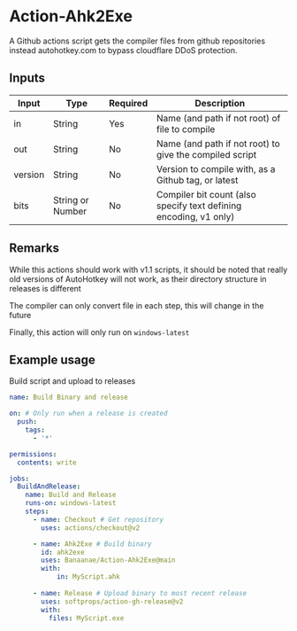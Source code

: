 # Action-Ahk2Exe

A Github actions script gets the compiler files from github repositories instead autohotkey.com to bypass cloudflare DDoS protection.

## Inputs

| Input   | Type             | Required | Description                                                       |
|---------|------------------|----------|-------------------------------------------------------------------|
| in      | String           | Yes      | Name (and path if not root) of file to compile                    |
| out     | String           | No       | Name (and path if not root) to give the compiled script           |
| version | String           | No       | Version to compile with, as a Github tag, or latest               |
| bits    | String or Number | No       | Compiler bit count (also specify text defining encoding, v1 only) |

## Remarks

While this actions should work with v1.1 scripts, it should be noted that really old versions of AutoHotkey will not work, as their directory structure in releases is different

The compiler can only convert file in each step, this will change in the future

Finally, this action will only run on `windows-latest`

## Example usage

Build script and upload to releases
```yaml
name: Build Binary and release

on: # Only run when a release is created
  push:
    tags:
      - '*'

permissions:
  contents: write

jobs:
  BuildAndRelease:
    name: Build and Release
    runs-on: windows-latest
    steps:
      - name: Checkout # Get repository
        uses: actions/checkout@v2

      - name: Ahk2Exe # Build binary
        id: ahk2exe
        uses: Banaanae/Action-Ahk2Exe@main
        with:
            in: MyScript.ahk
          
      - name: Release # Upload binary to most recent release
        uses: softprops/action-gh-release@v2
        with:
          files: MyScript.exe
```

